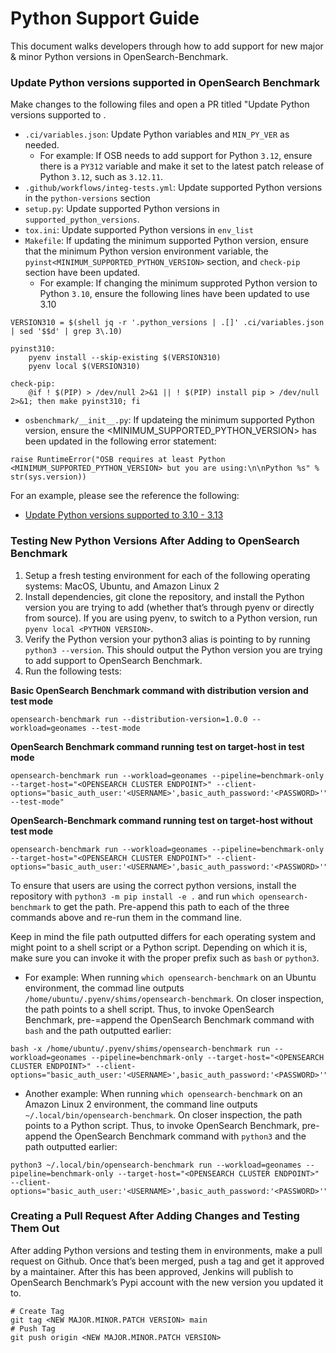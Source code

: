 # Python Support Guide

This document walks developers through how to add support for new major & minor Python versions in OpenSearch-Benchmark.

### Update Python versions supported in OpenSearch Benchmark

Make changes to the following files and open a PR titled "Update Python versions supported to <list of python versions this PR plans to support>.

* `.ci/variables.json`: Update Python variables and `MIN_PY_VER` as needed.
    * For example: If OSB needs to add support for Python `3.12`, ensure there is a `PY312` variable and make it set to the latest patch release of Python `3.12`, such as `3.12.11`.
* `.github/workflows/integ-tests.yml`: Update supported Python versions in the `python-versions` section
* `setup.py`: Update supported Python versions in `supported_python_versions`.
* `tox.ini`: Update supported Python versions in `env_list`
* `Makefile`: If updating the minimum supported Python version, ensure that the minimum Python version environment variable, the `pyinst<MINIMUM_SUPPORTED_PYTHON_VERSION>` section, and `check-pip` section have been updated.
    * For example: If changing the minimum supproted Python version to Python `3.10`, ensure the following lines have been updated to use 3.10
```
VERSION310 = $(shell jq -r '.python_versions | .[]' .ci/variables.json | sed '$$d' | grep 3\.10)

pyinst310:
    pyenv install --skip-existing $(VERSION310)
	pyenv local $(VERSION310)

check-pip:
    @if ! $(PIP) > /dev/null 2>&1 || ! $(PIP) install pip > /dev/null 2>&1; then make pyinst310; fi
```
* `osbenchmark/__init__.py`: If updateing the minimum supported Python version, ensure the <MINIMUM_SUPPORTED_PYTHON_VERSION> has been updated in the following error statement:
```
raise RuntimeError("OSB requires at least Python <MINIMUM_SUPPORTED_PYTHON_VERSION> but you are using:\n\nPython %s" % str(sys.version))
```

For an example, please see the reference the following:
* [Update Python versions supported to 3.10 - 3.13](https://github.com/opensearch-project/opensearch-benchmark/pull/961/files)

### Testing New Python Versions After Adding to OpenSearch Benchmark

1. Setup a fresh testing environment for each of the following operating systems: MacOS, Ubuntu, and Amazon Linux 2
2. Install dependencies, git clone the repository, and install the Python version you are trying to add (whether that’s through pyenv or directly from source). If you are using pyenv, to switch to a Python version, run `pyenv local <PYTHON VERSION>`.
3. Verify the Python version your python3 alias is pointing to by running `python3 --version`. This should output the Python version you are trying to add support to OpenSearch Benchmark.
4. Run the following tests:

**Basic OpenSearch Benchmark command with distribution version and test mode**
```
opensearch-benchmark run --distribution-version=1.0.0 --workload=geonames --test-mode
```

**OpenSearch Benchmark command running test on target-host in test mode**
```
opensearch-benchmark run --workload=geonames --pipeline=benchmark-only --target-host="<OPENSEARCH CLUSTER ENDPOINT>" --client-options="basic_auth_user:'<USERNAME>',basic_auth_password:'<PASSWORD>'" --test-mode"
```

**OpenSearch-Benchmark command running test on target-host without test mode**
```
opensearch-benchmark run --workload=geonames --pipeline=benchmark-only --target-host="<OPENSEARCH CLUSTER ENDPOINT>" --client-options="basic_auth_user:'<USERNAME>',basic_auth_password:'<PASSWORD>'"
```

To ensure that users are using the correct python versions, install the repository with `python3 -m pip install -e .` and run `which opensearch-benchmark` to get the path. Pre-append this path to each of the three commands above and re-run them in the command line.

Keep in mind the file path outputted differs for each operating system and might point to a shell script or a Python script. Depending on which it is, make sure you can invoke it with the proper prefix such as `bash` or `python3`.

- For example: When running `which opensearch-benchmark` on an Ubuntu environment, the commad line outputs `/home/ubuntu/.pyenv/shims/opensearch-benchmark`. On closer inspection, the path points to a shell script. Thus, to invoke OpenSearch Benchmark, pre-=append the OpenSearch Benchmark command with `bash` and the path outputted earlier:
```
bash -x /home/ubuntu/.pyenv/shims/opensearch-benchmark run --workload=geonames --pipeline=benchmark-only --target-host="<OPENSEARCH CLUSTER ENDPOINT>" --client-options="basic_auth_user:'<USERNAME>',basic_auth_password:'<PASSWORD>'"
```

- Another example: When running `which opensearch-benchmark` on an Amazon Linux 2 environment, the command line outputs `~/.local/bin/opensearch-benchmark`. On closer inspection, the path points to a Python script. Thus, to invoke OpenSearch Benchmark, pre-append the OpenSearch Benchmark command with `python3` and the path outputted earlier:
```
python3 ~/.local/bin/opensearch-benchmark run --workload=geonames --pipeline=benchmark-only --target-host="<OPENSEARCH CLUSTER ENDPOINT>" --client-options="basic_auth_user:'<USERNAME>',basic_auth_password:'<PASSWORD>'"
```

### Creating a Pull Request After Adding Changes and Testing Them Out
After adding Python versions and testing them in environments, make a pull request on Github. Once that’s been merged, push a tag and get it approved by a maintainer. After this has been approved, Jenkins will publish to OpenSearch Benchmark’s Pypi account with the new version you updated it to.
```
# Create Tag
git tag <NEW MAJOR.MINOR.PATCH VERSION> main
# Push Tag
git push origin <NEW MAJOR.MINOR.PATCH VERSION>
```
